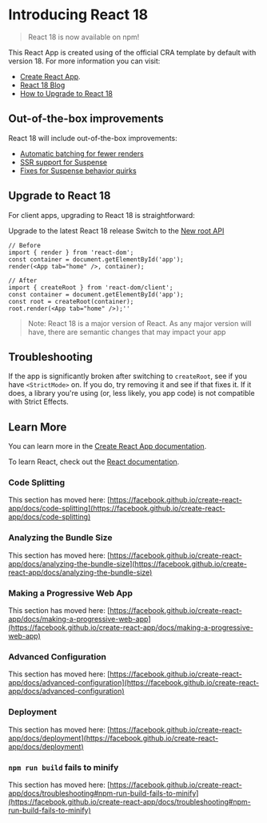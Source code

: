 # Introducing React 18

> React 18 is now available on npm!

This React App is created using of the official CRA template by default with version 18. For more information you can visit:

- [Create React App](https://github.com/facebook/create-react-app).
- [React 18 Blog](https://reactjs.org/blog/2022/03/29/react-v18.html "React v18.0 March 29, 2022 by The React Team")
- [How to Upgrade to React 18](https://reactjs.org/blog/2022/03/08/react-18-upgrade-guide.html "A gradual adoption strategy for existing applications")
## Out-of-the-box improvements
React 18 will include out-of-the-box improvements:

- [Automatic batching for fewer renders](https://github.com/reactwg/react-18/discussions/21 "Automatic batching for fewer renders in React 18")
- [SSR support for Suspense](https://github.com/reactwg/react-18/discussions/22 "Upgrading to React 18 on the server")
- [Fixes for Suspense behavior quirks](https://github.com/reactwg/react-18/discussions/7 "Behavioral changes to Suspense in React 18")

## Upgrade to React 18
For client apps, upgrading to React 18 is straightforward:

Upgrade to the latest React 18 release
Switch to the [New root API](https://github.com/reactwg/react-18/discussions/5 "Replacing render with createRoot")

    // Before
	import { render } from 'react-dom';
	const container = document.getElementById('app');
	render(<App tab="home" />, container);

	// After
	import { createRoot } from 'react-dom/client';
	const container = document.getElementById('app');
	const root = createRoot(container);
	root.render(<App tab="home" />);''
	
> Note: React 18 is a major version of React. As any major version will have, there are semantic changes that may impact your app
## Troubleshooting
If the app is significantly broken after switching to `createRoot`, see if you have `<StrictMode>` on. If you do, try removing it and see if that fixes it. If it does, a library you're using (or, less likely, you app code) is not compatible with Strict Effects.

## Learn More

You can learn more in the [Create React App documentation](https://facebook.github.io/create-react-app/docs/getting-started).

To learn React, check out the [React documentation](https://reactjs.org/).

### Code Splitting

This section has moved here: [https://facebook.github.io/create-react-app/docs/code-splitting](https://facebook.github.io/create-react-app/docs/code-splitting)

### Analyzing the Bundle Size

This section has moved here: [https://facebook.github.io/create-react-app/docs/analyzing-the-bundle-size](https://facebook.github.io/create-react-app/docs/analyzing-the-bundle-size)

### Making a Progressive Web App

This section has moved here: [https://facebook.github.io/create-react-app/docs/making-a-progressive-web-app](https://facebook.github.io/create-react-app/docs/making-a-progressive-web-app)

### Advanced Configuration

This section has moved here: [https://facebook.github.io/create-react-app/docs/advanced-configuration](https://facebook.github.io/create-react-app/docs/advanced-configuration)

### Deployment

This section has moved here: [https://facebook.github.io/create-react-app/docs/deployment](https://facebook.github.io/create-react-app/docs/deployment)

### `npm run build` fails to minify

This section has moved here: [https://facebook.github.io/create-react-app/docs/troubleshooting#npm-run-build-fails-to-minify](https://facebook.github.io/create-react-app/docs/troubleshooting#npm-run-build-fails-to-minify)